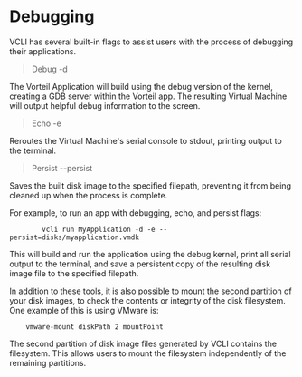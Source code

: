 # Debugging
VCLI has several built-in flags to assist users with the process of debugging their applications.

>Debug -d

The Vorteil Application will build using the debug version of the kernel, creating a GDB server within the Vorteil app. The resulting Virtual Machine will output helpful debug information to the screen.

>Echo -e

Reroutes the Virtual Machine's serial console to stdout, printing output to the terminal.

>Persist --persist

Saves the built disk image to the specified filepath, preventing it from being cleaned up when the process is complete.

For example, to run an app with debugging, echo, and persist flags:

			vcli run MyApplication -d -e --persist=disks/myapplication.vmdk
This will build and run the application using the debug kernel, print all serial output to the terminal, and save a persistent copy of the resulting disk image file to the specified filepath.

In addition to these tools, it is also possible to mount the second partition of your disk images, to check the contents or integrity of the disk filesystem. One example of this is using VMware is:

		vmware-mount diskPath 2 mountPoint
The second partition of disk image files generated by VCLI contains the filesystem. This allows users to mount the filesystem independently of the remaining partitions.
